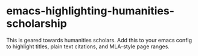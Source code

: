 # emacs-highlighting-humanities-scholarship
This is geared towards humanities scholars. Add this to your emacs config to highlight titles, plain text citations, and MLA-style page ranges.
